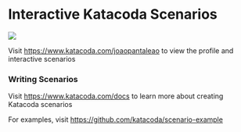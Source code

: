 # Interactive Katacoda Scenarios

[![](http://shields.katacoda.com/katacoda/joaopantaleao/count.svg)](https://www.katacoda.com/joaopantaleao "Get your profile on Katacoda.com")

Visit https://www.katacoda.com/joaopantaleao to view the profile and interactive scenarios

### Writing Scenarios
Visit https://www.katacoda.com/docs to learn more about creating Katacoda scenarios

For examples, visit https://github.com/katacoda/scenario-example
